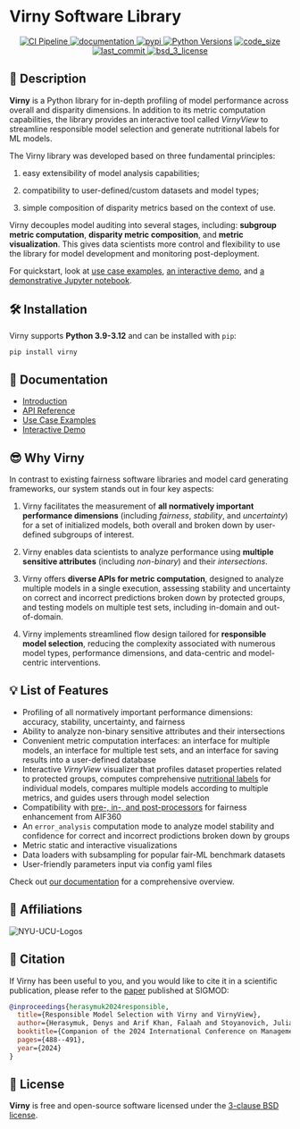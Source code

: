 # Virny Software Library

<p align="center">
  <!-- Tests -->
  <a href="https://github.com/DataResponsibly/Virny/actions/workflows/ci.yml">
    <img src="https://github.com/DataResponsibly/Virny/actions/workflows/ci.yml/badge.svg" alt="CI Pipeline">
  </a>
  <!-- Documentation -->
  <a href="https://dataresponsibly.github.io/Virny/">
    <img src="https://img.shields.io/website?label=docs&style=flat-square&url=https://dataresponsibly.github.io/Virny/" alt="documentation">
  </a>
  <!-- PyPI -->
  <a href="https://pypi.org/project/virny">
    <img src="https://img.shields.io/pypi/v/virny.svg?label=release&color=blue&style=flat-square" alt="pypi">
  </a>
  <!-- Python Versions -->
  <a href="https://img.shields.io/badge/python-3.9%20|%203.10%20|%203.11%20|%203.12-blue"><img alt="Python Versions" src="https://img.shields.io/badge/python-3.9%20|%203.10%20|%203.11%20|%203.12-blue"></a>
  <!-- Code Size -->
  <a href="">
    <img src="https://img.shields.io/github/languages/code-size/DataResponsibly/Virny.svg" alt="code_size">
  </a>
  <!-- Last Commit -->
  <a href="">
    <img src="https://img.shields.io/github/last-commit/DataResponsibly/Virny.svg" alt="last_commit">
  </a>
  <!-- License -->
  <a href="https://en.wikipedia.org/wiki/BSD_licenses#3-clause_license_(%22BSD_License_2.0%22,_%22Revised_BSD_License%22,_%22New_BSD_License%22,_or_%22Modified_BSD_License%22)">
    <img src="https://img.shields.io/badge/License-BSD%203--Clause-blue.svg?style=flat-square" alt="bsd_3_license">
  </a>
</p>


## 📜 Description

**Virny** is a Python library for in-depth profiling of model performance across overall and disparity dimensions. 
In addition to its metric computation capabilities, the library provides an interactive tool called _VirnyView_ 
to streamline responsible model selection and generate nutritional labels for ML models.

The Virny library was developed based on three fundamental principles: 

1) easy extensibility of model analysis capabilities;

2) compatibility to user-defined/custom datasets and model types;

3) simple composition of disparity metrics based on the context of use.

Virny decouples model auditing into several stages, including: **subgroup metric computation**, **disparity metric composition**,
and **metric visualization**. This gives data scientists more control and flexibility to use the library
for model development and monitoring post-deployment.

For quickstart, look at [use case examples](https://dataresponsibly.github.io/Virny/examples/Multiple_Models_Interface_Use_Case/), [an interactive demo](https://huggingface.co/spaces/denys-herasymuk/virny-demo), and [a demonstrative Jupyter notebook](https://huggingface.co/spaces/denys-herasymuk/virny-demo/blob/main/notebooks/ACS_Income_Demo.ipynb).


## 🛠 Installation

Virny supports **Python 3.9-3.12** and can be installed with `pip`:

```bash
pip install virny
```


## 📒 Documentation

* [Introduction](https://dataresponsibly.github.io/Virny/)
* [API Reference](https://dataresponsibly.github.io/Virny/api/overview/)
* [Use Case Examples](https://dataresponsibly.github.io/Virny/examples/Multiple_Models_Interface_Use_Case/)
* [Interactive Demo](https://huggingface.co/spaces/denys-herasymuk/virny-demo)


## 😎 Why Virny

In contrast to existing fairness software libraries and model card generating frameworks, our system stands out in four key aspects:

1. Virny facilitates the measurement of **all normatively important performance dimensions** (including _fairness_, _stability_, and _uncertainty_) for a set of initialized models, both overall and broken down by user-defined subgroups of interest.

2. Virny enables data scientists to analyze performance using **multiple sensitive attributes** (including _non-binary_) and their _intersections_.

3. Virny offers **diverse APIs for metric computation**, designed to analyze multiple models in a single execution, assessing stability and uncertainty on correct and incorrect predictions broken down by protected groups, and testing models on multiple test sets, including in-domain and out-of-domain.

4. Virny implements streamlined flow design tailored for **responsible model selection**, reducing the complexity associated with numerous model types, performance dimensions, and data-centric and model-centric interventions.


## 💡 List of Features

* Profiling of all normatively important performance dimensions: accuracy, stability, uncertainty, and fairness
* Ability to analyze non-binary sensitive attributes and their intersections
* Convenient metric computation interfaces: an interface for multiple models, an interface for multiple test sets, and an interface for saving results into a user-defined database
* Interactive _VirnyView_ visualizer that profiles dataset properties related to protected groups, computes comprehensive [nutritional labels](http://sites.computer.org/debull/A19sept/p13.pdf) for individual models, compares multiple models according to multiple metrics, and guides users through model selection
* Compatibility with [pre-, in-, and post-processors](https://aif360.readthedocs.io/en/latest/modules/algorithms.html#) for fairness enhancement from AIF360
* An `error_analysis` computation mode to analyze model stability and confidence for correct and incorrect prodictions broken down by groups
* Metric static and interactive visualizations
* Data loaders with subsampling for popular fair-ML benchmark datasets
* User-friendly parameters input via config yaml files 

Check out [our documentation](https://dataresponsibly.github.io/Virny/) for a comprehensive overview.


## 🤗 Affiliations

![NYU-UCU-Logos](https://user-images.githubusercontent.com/42843889/216840888-071bf184-f0e3-4a3e-94dc-c0d1c7784143.png)


## 💬 Citation

If Virny has been useful to you, and you would like to cite it in a scientific publication, please refer to the [paper](https://dl.acm.org/doi/abs/10.1145/3626246.3654738) published at SIGMOD:

```bibtex
@inproceedings{herasymuk2024responsible,
  title={Responsible Model Selection with Virny and VirnyView},
  author={Herasymuk, Denys and Arif Khan, Falaah and Stoyanovich, Julia},
  booktitle={Companion of the 2024 International Conference on Management of Data},
  pages={488--491},
  year={2024}
}
```


## 📝 License

**Virny** is free and open-source software licensed under the [3-clause BSD license](https://github.com/DataResponsibly/Virny/blob/main/LICENSE).
